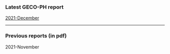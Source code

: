 ### Latest GECO-PH report

[2021-December](https://geco-ph.github.io/GECO-covid/)

***

### Previous reports (in pdf)

2021-November 


